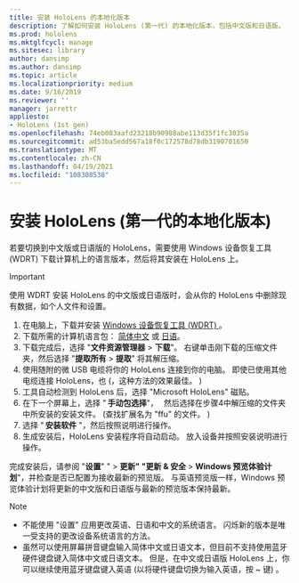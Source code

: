 ```yaml
---
title: 安装 HoloLens 的本地化版本
description: 了解如何安装 HoloLens (第一代) 的本地化版本，包括中文版和日语版。
ms.prod: hololens
ms.mktglfcycl: manage
ms.sitesec: library
author: dansimp
ms.author: dansimp
ms.topic: article
ms.localizationpriority: medium
ms.date: 9/16/2019
ms.reviewer: ''
manager: jarrettr
appliesto:
- HoloLens (1st gen)
ms.openlocfilehash: 74eb003aafd23218b90988abe113d35f1fc3035a
ms.sourcegitcommit: ad53ba5edd567a18f0c172578d78db3190701650
ms.translationtype: MT
ms.contentlocale: zh-CN
ms.lasthandoff: 04/19/2021
ms.locfileid: "108308538"
---
```

# <a name="install-localized-versions-of-hololens-1st-gen"></a>安装 HoloLens (第一代的本地化版本) 

若要切换到中文版或日语版的 HoloLens，需要使用 Windows 设备恢复工具 (WDRT) 下载计算机上的语言版本，然后将其安装在 HoloLens 上。

> [!IMPORTANT]
> 使用 WDRT 安装 HoloLens 的中文版或日语版时，会从你的 HoloLens 中删除现有数据，如个人文件和设置。 

1. 在电脑上，下载并安装 [Windows 设备恢复工具 (WDRT) ](https://support.microsoft.com/help/12379)。
1. 下载所需的计算机语言包：  [简体中文](https://aka.ms/hololensdownload-ch) 或 [日语](https://aka.ms/hololensdownload-jp)。
1. 下载完成后，选择 "**文件资源管理器**  >  **下载**"。 右键单击刚下载的压缩文件夹，然后选择 "**提取所有**  >  **提取**" 将其解压缩。
1. 使用随附的微 USB 电缆将你的 HoloLens 连接到你的电脑。 即使已使用其他电缆连接 HoloLens，也 (，这种方法的效果最佳。 ) 
1. 工具自动检测到 HoloLens 后，选择 "Microsoft HoloLens" 磁贴。
1. 在下一个屏幕上，选择 " **手动包选择**"，   然后选择在步骤4中解压缩的文件夹中所安装的安装文件。  (查找扩展名为 "ffu" 的文件。 )  
1. 选择 " **安装软件** "，然后按照说明进行操作。 
1. 生成安装后，HoloLens 安装程序将自动启动。 放入设备并按照安装说明进行操作。 

完成安装后，请参阅 "**设置**" "  >  **更新" "更新 & 安全**  >  **Windows 预览体验计划**"，并检查是否已配置为接收最新的预览版。 与英语预览版一样，Windows 预览体验计划将更新的中文版和日语版与最新的预览版本保持最新。

> [!NOTE]
>  
> - 不能使用 "设置" 应用更改英语、日语和中文的系统语言。 闪烁新的版本是唯一受支持的更改设备系统语言的方法。
> - 虽然可以使用屏幕拼音键盘输入简体中文或日语文本，但目前不支持使用蓝牙硬件键盘键入简体中文或日语文本。  但是，在中文或日语版 HoloLens 上，你可以继续使用蓝牙键盘键入英语 (以将硬件键盘切换为输入英语，按 ~ 键) 。
